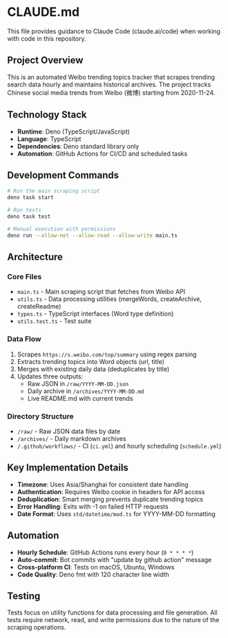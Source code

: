 # CLAUDE.md

This file provides guidance to Claude Code (claude.ai/code) when working with code in this repository.

## Project Overview

This is an automated Weibo trending topics tracker that scrapes trending search data hourly and maintains historical archives. The project tracks Chinese social media trends from Weibo (微博) starting from 2020-11-24.

## Technology Stack

- **Runtime**: Deno (TypeScript/JavaScript)
- **Language**: TypeScript
- **Dependencies**: Deno standard library only
- **Automation**: GitHub Actions for CI/CD and scheduled tasks

## Development Commands

```bash
# Run the main scraping script
deno task start

# Run tests
deno task test

# Manual execution with permissions
deno run --allow-net --allow-read --allow-write main.ts
```

## Architecture

### Core Files
- `main.ts` - Main scraping script that fetches from Weibo API
- `utils.ts` - Data processing utilities (mergeWords, createArchive, createReadme)
- `types.ts` - TypeScript interfaces (Word type definition)
- `utils.test.ts` - Test suite

### Data Flow
1. Scrapes `https://s.weibo.com/top/summary` using regex parsing
2. Extracts trending topics into Word objects (url, title)
3. Merges with existing daily data (deduplicates by title)
4. Updates three outputs:
   - Raw JSON in `/raw/YYYY-MM-DD.json`
   - Daily archive in `/archives/YYYY-MM-DD.md`  
   - Live README.md with current trends

### Directory Structure
- `/raw/` - Raw JSON data files by date
- `/archives/` - Daily markdown archives
- `/.github/workflows/` - CI (`ci.yml`) and hourly scheduling (`schedule.yml`)

## Key Implementation Details

- **Timezone**: Uses Asia/Shanghai for consistent date handling
- **Authentication**: Requires Weibo cookie in headers for API access
- **Deduplication**: Smart merging prevents duplicate trending topics
- **Error Handling**: Exits with -1 on failed HTTP requests
- **Date Format**: Uses `std/datetime/mod.ts` for YYYY-MM-DD formatting

## Automation

- **Hourly Schedule**: GitHub Actions runs every hour (`0 * * * *`)
- **Auto-commit**: Bot commits with "update by github action" message
- **Cross-platform CI**: Tests on macOS, Ubuntu, Windows
- **Code Quality**: Deno fmt with 120 character line width

## Testing

Tests focus on utility functions for data processing and file generation. All tests require network, read, and write permissions due to the nature of the scraping operations.